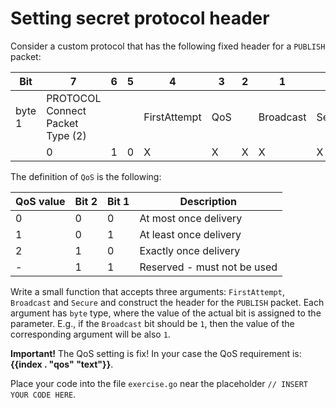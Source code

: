 # Setting secret protocol header

Consider a custom protocol that has the following fixed header for a `PUBLISH` packet:

| **Bit** | **7**                            | **6** | **5** | **4**        | **3** | **2** | **1**     | **0**  |
|---------|----------------------------------|-------|-------|--------------|-------|-------|-----------|--------|
| byte 1  | PROTOCOL Connect Packet Type (2) |       |       | FirstAttempt | QoS   |       | Broadcast | Secure |
|         | 0                                | 1     | 0     | X            | X     | X     | X         | X      |

The definition of `QoS` is the following:

| **QoS value** | **Bit 2** | **Bit 1** | **Description**             |
|---------------|-----------|-----------|-----------------------------|
| 0             | 0         | 0         | At most once delivery       |
| 1             | 0         | 1         | At least once delivery      |
| 2             | 1         | 0         | Exactly once delivery       |
| -             | 1         | 1         | Reserved - must not be used |

Write a small function that accepts three arguments: `FirstAttempt`, `Broadcast` and `Secure` and construct the header for the `PUBLISH` packet. Each argument has `byte` type, where the value of the actual bit is assigned to the parameter. E.g., if the `Broadcast` bit should be `1`, then the value of the corresponding argument will be also `1`.

**Important!** The QoS setting is fix! In your case the QoS requirement is: **{{index . "qos" "text"}}**.

Place your code into the file `exercise.go` near the placeholder `// INSERT YOUR CODE HERE`.
